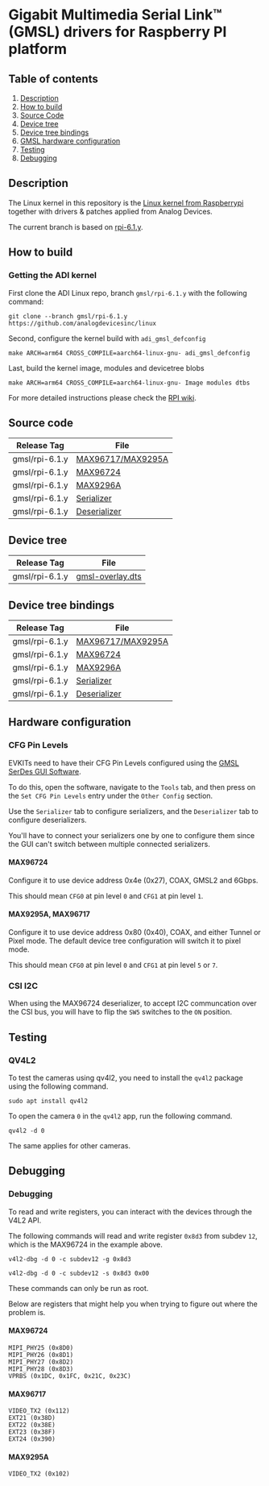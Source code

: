 # Gigabit Multimedia Serial Link™ (GMSL) drivers for Raspberry PI platform
## Table of contents
1. [Description](#description)
2. [How to build](#how-to-build)
3. [Source Code](#source-code)
4. [Device tree](#device-tree)
5. [Device tree bindings](#device-tree-bindings)
6. [GMSL hardware configuration](#hardware-configuration)
7. [Testing](#testing)
8. [Debugging](#debugging)

## Description

The Linux kernel in this repository is the [Linux kernel from Raspberrypi](https://github.com/raspberrypi/linux) together with drivers & patches applied from Analog Devices.

The current branch is based on [rpi-6.1.y](https://github.com/raspberrypi/linux/tree/rpi-6.1.y).

## How to build

### Getting the ADI kernel
First clone the ADI Linux repo, branch `gmsl/rpi-6.1.y` with the following command:

`git clone --branch gmsl/rpi-6.1.y https://github.com/analogdevicesinc/linux`

Second, configure the kernel build with `adi_gmsl_defconfig`

`make ARCH=arm64 CROSS_COMPILE=aarch64-linux-gnu- adi_gmsl_defconfig`

Last, build the kernel image, modules and devicetree blobs

`make ARCH=arm64 CROSS_COMPILE=aarch64-linux-gnu- Image modules dtbs`

For more detailed instructions please check the [RPI wiki](https://www.raspberrypi.com/documentation/computers/linux_kernel.html#cross-compiling-the-kernel).

## Source code

| Release Tag     | File                          	|
|----------------	| ------------------------------	|
| gmsl/rpi-6.1.y 	| [MAX96717/MAX9295A][source-0] 	|
| gmsl/rpi-6.1.y 	| [MAX96724][source-1]          	|
| gmsl/rpi-6.1.y 	| [MAX9296A][source-2]          	|
| gmsl/rpi-6.1.y 	| [Serializer][source-3]        	|
| gmsl/rpi-6.1.y 	| [Deserializer][source-4]      	|

[source-0]: https://github.com/analogdevicesinc/linux/blob/gmsl/rpi-6.1.y/drivers/media/i2c/maxim-serdes/max96717.c
[source-1]: https://github.com/analogdevicesinc/linux/blob/gmsl/rpi-6.1.y/drivers/media/i2c/maxim-serdes/max96724.c
[source-2]: https://github.com/analogdevicesinc/linux/blob/gmsl/rpi-6.1.y/drivers/media/i2c/maxim-serdes/max9296a.c
[source-3]: https://github.com/analogdevicesinc/linux/blob/gmsl/rpi-6.1.y/drivers/media/i2c/maxim-serdes/max_ser.c
[source-4]: https://github.com/analogdevicesinc/linux/blob/gmsl/rpi-6.1.y/drivers/media/i2c/maxim-serdes/max_des.c

## Device tree

| Release Tag   	| File           	|
|---------------	| ---------------	|
| gmsl/rpi-6.1.y 	| [gmsl-overlay.dts][dtss-0] 	|

[dtss-0]: https://github.com/analogdevicesinc/linux/blob/39bf75e0972a0ea18d61f86cc2b3c887aa7506dc/arch/arm/boot/dts/overlays/gmsl-overlay.dts

## Device tree bindings

| Release Tag   	| File                       	|
|---------------	| ---------------------------	|
| gmsl/rpi-6.1.y 	| [MAX96717/MAX9295A][doc-0] 	|
| gmsl/rpi-6.1.y 	| [MAX96724][doc-1]          	|
| gmsl/rpi-6.1.y 	| [MAX9296A][doc-2]          	|
| gmsl/rpi-6.1.y 	| [Serializer][doc-3]        	|
| gmsl/rpi-6.1.y 	| [Deserializer][doc-4]      	|

[doc-0]: https://github.com/analogdevicesinc/linux/blob/gmsl/rpi-6.1.y/Documentation/devicetree/bindings/media/i2c/maxim%2Cmax96717.yaml
[doc-1]: https://github.com/analogdevicesinc/linux/blob/gmsl/rpi-6.1.y/Documentation/devicetree/bindings/media/i2c/maxim%2Cmax96724.yaml
[doc-2]: https://github.com/analogdevicesinc/linux/blob/gmsl/rpi-6.1.y/Documentation/devicetree/bindings/media/i2c/maxim%2Cmax9296a.yaml
[doc-3]: https://github.com/analogdevicesinc/linux/blob/gmsl/rpi-6.1.y/Documentation/devicetree/bindings/media/i2c/maxim-serializer.yaml
[doc-4]: https://github.com/analogdevicesinc/linux/blob/gmsl/rpi-6.1.y/Documentation/devicetree/bindings/media/i2c/maxim-deserializer.yaml


## Hardware configuration

### CFG Pin Levels

EVKITs need to have their CFG Pin Levels configured using the [GMSL SerDes GUI Software][gui-0].

To do this, open the software, navigate to the `Tools` tab, and then press on the `Set CFG Pin Levels` entry under the `Other Config` section.

Use the `Serializer` tab to configure serializers, and the `Deserializer` tab to configure deserializers.

You'll have to connect your serializers one by one to configure them since the GUI can't switch between multiple connected serializers.

[gui-0]: https://www.analog.com/en/design-center/evaluation-hardware-and-software/software/software-download.html?swpart=SFW0019760F

#### MAX96724

Configure it to use device address 0x4e (0x27), COAX, GMSL2 and 6Gbps.

This should mean `CFG0` at pin level `0` and `CFG1` at pin level `1`.

#### MAX9295A, MAX96717

Configure it to use device address 0x80 (0x40), COAX, and either Tunnel or Pixel mode. The default device tree configuration will switch it to pixel mode.

This should mean `CFG0` at pin level `0` and `CFG1` at pin level `5` or `7`.

### CSI I2C

When using the MAX96724 deserializer, to accept I2C communcation over the CSI bus, you will have to flip the `SW5` switches to the `ON` position.

## Testing
### QV4L2

To test the cameras using qv4l2, you need to install the `qv4l2` package using the following command.

`sudo apt install qv4l2`

To open the camera `0` in the `qv4l2` app, run the following command.

`qv4l2 -d 0`

The same applies for other cameras.

## Debugging

### Debugging

To read and write registers, you can interact with the devices through the V4L2 API.

The following commands will read and write register `0x8d3` from subdev `12`, which is the MAX96724 in the example above.

`v4l2-dbg -d 0 -c subdev12 -g 0x8d3`

`v4l2-dbg -d 0 -c subdev12 -s 0x8d3 0x00`

These commands can only be run as root.

Below are registers that might help you when trying to figure out where the problem is.

#### MAX96724

```
MIPI_PHY25 (0x8D0)
MIPI_PHY26 (0x8D1)
MIPI_PHY27 (0x8D2)
MIPI_PHY28 (0x8D3)
VPRBS (0x1DC, 0x1FC, 0x21C, 0x23C)
```

#### MAX96717

```
VIDEO_TX2 (0x112)
EXT21 (0x38D)
EXT22 (0x38E)
EXT23 (0x38F)
EXT24 (0x390)
```

#### MAX9295A

```
VIDEO_TX2 (0x102)
```
